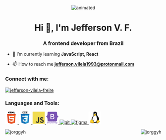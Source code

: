 
<p align="center">
  <img src="https://github.com/Jorggyh/Jorggyh/blob/main/ezgif-3-798ebb3452.gif" alt="animated" />
</p>
<h1 align="center">Hi 👋, I'm Jefferson V. F.</h1>
<h3 align="center">A frontend developer from Brazil</h3>

- 🌱 I’m currently learning **JavaScript, React**

- 📫 How to reach me **jefferson.vilela1993@protonmail.com**

<h3 align="left">Connect with me:</h3>
<p align="left">
<a href="https://linkedin.com/in/jefferson-vilela-freire" target="blank"><img align="center" src="https://raw.githubusercontent.com/rahuldkjain/github-profile-readme-generator/master/src/images/icons/Social/linked-in-alt.svg" alt="jefferson-vilela-freire" height="30" width="40" /></a>
</p>

<h3 align="left">Languages and Tools:</h3>
<p align="left">
<a href="https://www.w3.org/html/" target="_blank" rel="noreferrer"> <img src="https://raw.githubusercontent.com/devicons/devicon/master/icons/html5/html5-original-wordmark.svg" alt="html5" width="40" height="40"/> </a>
<a href="https://www.w3schools.com/css/" target="_blank" rel="noreferrer"> <img src="https://raw.githubusercontent.com/devicons/devicon/master/icons/css3/css3-original-wordmark.svg" alt="css3" width="40" height="40"/> </a>
<a href="https://developer.mozilla.org/en-US/docs/Web/JavaScript" target="_blank" rel="noreferrer"> <img src="https://raw.githubusercontent.com/devicons/devicon/master/icons/javascript/javascript-original.svg" alt="javascript" width="40" height="40"/> </a>
<a href="https://getbootstrap.com" target="_blank" rel="noreferrer"> <img src="https://raw.githubusercontent.com/devicons/devicon/master/icons/bootstrap/bootstrap-plain-wordmark.svg" alt="bootstrap" width="40" height="40"/> </a>
<a href="https://git-scm.com/" target="_blank" rel="noreferrer"> <img src="https://www.vectorlogo.zone/logos/git-scm/git-scm-icon.svg" alt="git" width="40" height="40"/> </a>
<a href="https://www.figma.com/" target="_blank" rel="noreferrer"> <img src="https://www.vectorlogo.zone/logos/figma/figma-icon.svg" alt="figma" width="40" height="40"/> </a>
<a href="https://www.linux.org/" target="_blank" rel="noreferrer"> <img src="https://raw.githubusercontent.com/devicons/devicon/master/icons/linux/linux-original.svg" alt="linux" width="40" height="40"/> </a> </p>

<p><img align="left" src="https://github-readme-stats.vercel.app/api/top-langs?username=jorggyh&show_icons=true&locale=en&layout=compact" alt="jorggyh" /></p>

<p>&nbsp;<img align="right" src="https://github-readme-stats.vercel.app/api?username=jorggyh&show_icons=true&locale=en" alt="jorggyh" /></p>


<!---
Jorggyh/Jorggyh is a ✨ special ✨ repository because its `README.md` (this file) appears on your GitHub profile.
You can click the Preview link to take a look at your changes.
--->

